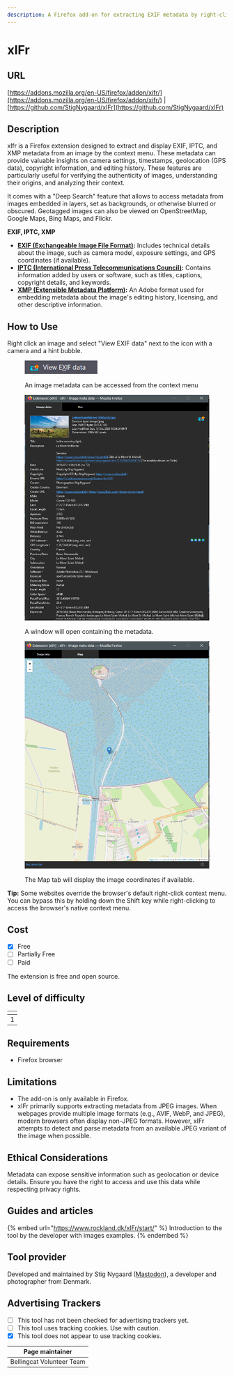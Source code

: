 ```yaml
---
description: A Firefox add-on for extracting EXIF metadata by right-clicking an image.
---
```


# xIFr

## URL

[https://addons.mozilla.org/en-US/firefox/addon/xifr/](https://addons.mozilla.org/en-US/firefox/addon/xifr/) | [https://github.com/StigNygaard/xIFr](https://github.com/StigNygaard/xIFr)

## Description

xlfr is a Firefox extension designed to extract and display EXIF, IPTC, and XMP metadata from an image by the context menu. These metadata can provide valuable insights on camera settings, timestamps, geolocation (GPS data), copyright information, and editing history. These features are particularly useful for verifying the authenticity of images, understanding their origins, and analyzing their context.

It comes with a "Deep Search" feature that allows to access metadata from images embedded in layers, set as backgrounds, or otherwise blurred or obscured. Geotagged images can also be viewed on OpenStreetMap, Google Maps, Bing Maps, and Flickr.

**EXIF, IPTC, XMP**

* [**EXIF (Exchangeable Image File Format)**](https://en.wikipedia.org/wiki/Exif)**:** Includes technical details about the image, such as camera model, exposure settings, and GPS coordinates (if available).
* [**IPTC (International Press Telecommunications Council)**](https://en.wikipedia.org/wiki/IPTC_Information_Interchange_Model)**:** Contains information added by users or software, such as titles, captions, copyright details, and keywords.
* [**XMP (Extensible Metadata Platform)**](https://en.wikipedia.org/wiki/Extensible_Metadata_Platform)**:** An Adobe format used for embedding metadata about the image's editing history, licensing, and other descriptive information.

## How to Use

Right click an image and select "View EXIF data" next to the icon with a camera and a hint bubble.

<figure><img src=".gitbook/assets/image (2).png" alt=""><figcaption><p>An image metadata can be accessed from the context menu</p></figcaption></figure>

<figure><img src=".gitbook/assets/image.png" alt=""><figcaption><p>A window will open containing the metadata.</p></figcaption></figure>

<figure><img src=".gitbook/assets/image (1).png" alt=""><figcaption><p>The Map tab will display the image coordinates if available.</p></figcaption></figure>

**Tip:** Some websites override the browser's default right-click context menu. You can bypass this by holding down the Shift key while right-clicking to access the browser's native context menu.

## Cost

* [x] Free
* [ ] Partially Free
* [ ] Paid

The extension is free and open source.

## Level of difficulty

<table><thead><tr><th data-type="rating" data-max="5"></th></tr></thead><tbody><tr><td>1</td></tr></tbody></table>

## Requirements

* Firefox browser

## Limitations

* The add-on is only available in Firefox.
* xIFr primarily supports extracting metadata from JPEG images. When webpages provide multiple image formats (e.g., AVIF, WebP, and JPEG), modern browsers often display non-JPEG formats. However, xIFr attempts to detect and parse metadata from an available JPEG variant of the image when possible.

## Ethical Considerations

Metadata can expose sensitive information such as geolocation or device details. Ensure you have the right to access and use this data while respecting privacy rights.

## Guides and articles

{% embed url="https://www.rockland.dk/xIFr/start/" %}
Introduction to the tool by the developer with images examples.
{% endembed %}

## Tool provider

Developed and maintained by Stig Nygaard ([Mastodon](https://mastodon.world/@stignygaard)), a developer and photographer from Denmark.

## Advertising Trackers

* [ ] This tool has not been checked for advertising trackers yet.
* [ ] This tool uses tracking cookies. Use with caution.
* [x] This tool does not appear to use tracking cookies.

| Page maintainer           |
| ------------------------- |
| Bellingcat Volunteer Team |
